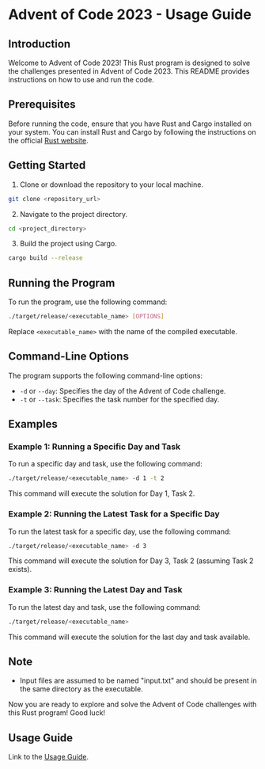 # Advent of Code 2023 - Usage Guide

## Introduction
Welcome to Advent of Code 2023! This Rust program is designed to solve the challenges presented in Advent of Code 2023. This README provides instructions on how to use and run the code.

## Prerequisites
Before running the code, ensure that you have Rust and Cargo installed on your system. You can install Rust and Cargo by following the instructions on the official [Rust website](https://www.rust-lang.org/).

## Getting Started
1. Clone or download the repository to your local machine.

```bash
git clone <repository_url>
```

2. Navigate to the project directory.

```bash
cd <project_directory>
```

3. Build the project using Cargo.

```bash
cargo build --release
```

## Running the Program
To run the program, use the following command:

```bash
./target/release/<executable_name> [OPTIONS]
```

Replace `<executable_name>` with the name of the compiled executable.

## Command-Line Options
The program supports the following command-line options:

- `-d` or `--day`: Specifies the day of the Advent of Code challenge.
- `-t` or `--task`: Specifies the task number for the specified day.

## Examples
### Example 1: Running a Specific Day and Task
To run a specific day and task, use the following command:

```bash
./target/release/<executable_name> -d 1 -t 2
```

This command will execute the solution for Day 1, Task 2.

### Example 2: Running the Latest Task for a Specific Day
To run the latest task for a specific day, use the following command:

```bash
./target/release/<executable_name> -d 3
```

This command will execute the solution for Day 3, Task 2 (assuming Task 2 exists).

### Example 3: Running the Latest Day and Task
To run the latest day and task, use the following command:

```bash
./target/release/<executable_name>
```

This command will execute the solution for the last day and task available.

## Note
- Input files are assumed to be named "input.txt" and should be present in the same directory as the executable.

Now you are ready to explore and solve the Advent of Code challenges with this Rust program! Good luck!

## Usage Guide
Link to the [Usage Guide](USAGE.md).
